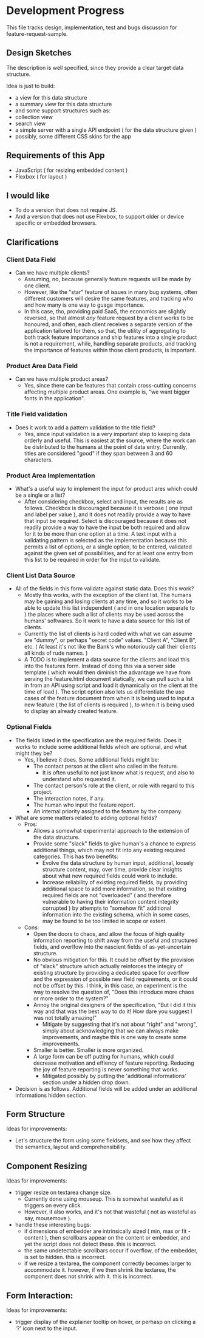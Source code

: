 # Development Progress 

This file tracks design, implementation, test and bugs discussion for feature-request-sample.

## Design Sketches

The description is well specified, since they provide a clear target data structure.

Idea is just to build:

- a view for this data structure
- a summary view for this data structure
- and some support structures such as:
 - collection view
 - search view
- a simple server with a single API endpoint ( for the data structure given )
- possibly, some different CSS skins for the app

## Requirements of this App

- JavaScript ( for resizing embedded content )
- Flexbox ( for layout )

## I would like

- To do a version that does not require JS.
- And a version that does not use Flexbox, to support older or device specific or embedded browsers.

## Clarifications

### Client Data Field

- Can we have multiple clients?
  - Assuming, no, because generally feature requests will be made by one client.
  - However, like the "star" feature of issues in many bug systems, often different customers will desire the same features, and tracking who and how many is one way to guage importance. 
  - In this case, tho, providing paid SaaS, the economics are slightly reversed, so that almost *any* feature request by a client works to be honoured, and often, each client receives a separate version of the application tailored for them, so that, the utility of aggregating to both track feature importance and ship features into a single product is not a requirement, while, handling separate products, and tracking the importance of features within those client products, is important.

### Product Area Data Field

- Can we have multiple product areas?
  - Yes, since there can be features that contain cross-cutting concerns affecting multiple product areas. One example is, "we want bigger fonts in the application". 

### Title Field validation

- Does it work to add a pattern validation to the title field?
  - Yes, since input validation is a very important step to keeping data orderly and useful. This is easiest at the source, where the work can be distributed to the humans at the point of data entry. Currently, titles are considered "good" if they span between 3 and 60 characters.

### Product Area Implementation

- What's a useful way to implement the input for product ares which could be a single or a list?
  - After considering checkbox, select and input, the results are as follows. Checkbox is discouraged because it is verbose ( one input and label per value ), and it does not readily provide a way to have that input be required. Select is discouraged because it does not readily provide a way to have the input be both required and allow for it to be more than one option at a time. A text input with a validating pattern is selected as the implementation because this permits a list of options, or a single option, to be entered, validated against the given set of possibilities, and for at least one entry from this list to be required in order for the input to validate. 
 
### Client List Data Source

- All of the fields in this form validate against static data. Does this work?
  - Mostly this works, with the exception of the client list. The humans may be gaining and losing clients at any time, and so it works to be able to update this list independent ( and in one location separate to ) the places where such a list of clients may be used across the humans' softwares. So it work to have a data source for this list of clients. 
  - Currently the list of clients is hard coded with what we can assume are "dummy", or perhaps "secret code" values. "Client A", "Client B", etc. ( At least it's not like the Bank's who notoriously call their clients all kinds of rude names. ) 
  - A TODO is to implement a data source for the clients and load this into the features form. Instead of doing this via a server side template ( which would then diminish the advantage we have from serving the feature.html document statically, we can pull such a list in from an API using script and load it dynamically on the client at the time of load ). The script option also lets us differentiate the use cases of the feature document from when it is being used to input a new feature ( the list of clients is required ), to when it is being used to display an already created feature. 

### Optional Fields

- The fields listed in the specification are the required fields. Does it works to include some additional fields which are optional, and what might they be?
  - Yes, I believe it does. Some additional fields might be:
    - The contact person at the client who called in the feature. 
      - It is often useful to not just know what is request, and also to understand who requested it. 
    - The contact person's role at the client, or role with regard to this project.
    - The interaction notes, if any. 
    - The human who input the feature report. 
    - An internal priority assigned to the feature by the company. 
- What are some matters related to adding optional fields? 
  - Pros:
    - Allows a somewhat experimental approach to the extension of the data structure. 
    - Provide some "slack" fields to give human's a chance to express additional things, which may not fit into any existing required categories. This has two benefits:
      - Evolve the data structure by human input, additional, loosely structure content, may, over time, provide clear insights about what new required fields could work to include. 
      - Increase reliability of existing required fields, by providing additional space to add more information, so that existing required fields are not "overloaded" ( and therefore vulnerable to having their information content integrity corrupted ) by attempts to "somehow fit" additional information into the existing schema, which in some cases, may be found to be too limited in scope or extent.
  - Cons:
    - Open the doors to chaos, and allow the focus of high quality information reporting to shift away from the useful and structured fields, and overlfow into the nascient fields of as-yet-uncertain structure. 
    - No obvious mitigation for this. It could be offset by the provision of "slack" structure which actually reinforces the integiry of existing structure by providing a dedicated space for overflow and the expression of possible new field requirements, or it could not be offset by this. I think, in this case, an experiment is the way to resolve the question of, "Does this introduce more chaos or more order to the system?"
    - Annoy the original designers of the specification, "But I did it this way and that was the best way to do it! How dare you suggest I was not totally amazing!" 
      - Mitigate by suggesting that it's not about "right" and "wrong", simply about acknowledging that we can always make improvements, and maybe this is one way to create some improvements. 
    - Smaller is better. Smaller is more organized. 
    - A large form can be off putting for humans, which could decrease motivation and effiency of feature reporting. Reducing the joy of feature reporting is never something that works. 
      - Mitigated possibly by putting the 'additional informations' section under a hidden drop down. 
- Decision is as follows. Additional fields will be added under an additional informations hidden section. 


## Form Structure

Ideas for improvements:

- Let's structure the form using some fieldsets, and see how they affect the semantics, layout and comprehensibility. 

## Component Resizing

Ideas for improvements:

- trigger resize on textarea change size. 
  - Currently done using mouseup. This is somewhat wasteful as it triggers on every click. 
  - However, it also works, and it's not that wasteful ( not as wasteful as say, mousemove ).
- handle these interesting bugs:
  - if dimensions of embedder are intrinsically sized ( min, max or fit -content ), then scrollbars appear on the content or embedder, and yet the script does not detect these. this is incorrect.
  - the same undetectable scrollbars occur if overflow, of the embedder, is set to hidden. this is incorrect. 
  - if we resize a textarea, the component correctly becomes larger to accommodate it. however, if we then shrink the textarea, the component does not shrink with it. this is incorrect. 

## Form Interaction:

Ideas for improvements:

- trigger display of the explainer tooltip on hover, or perhasp on clicking a '?' icon next to the input.

